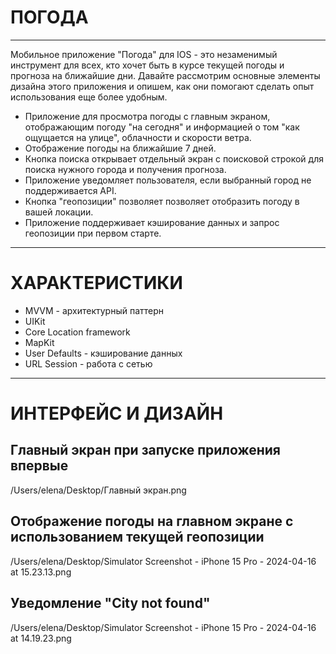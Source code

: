 #  ПОГОДА
**************


Мобильное приложение "Погода" для IOS - это незаменимый инструмент для всех, кто хочет быть в курсе текущей погоды и прогноза на ближайшие дни. Давайте рассмотрим основные элементы дизайна этого приложения и опишем, как они помогают сделать опыт использования еще более удобным.
* Приложение для просмотра погоды с главным экраном, отображающим погоду "на сегодня" и информацией о том "как ощущается на улице", облачности и скорости ветра.
* Отображение погоды на ближайшие 7 дней.
* Кнопка поиска открывает отдельный экран с поисковой строкой для поиска нужного города и получения прогноза. 
* Приложение уведомляет пользователя, если выбранный город не поддерживается API.
* Кнопка "геопозиции" позволяет позволяет отобразить погоду в вашей локации.
* Приложение поддерживает кэширование данных и запрос геопозиции при первом старте.

**************

#  ХАРАКТЕРИСТИКИ

* MVVM - архитектурный паттерн
* UIKit
* Core Location framework
* MapKit
* User Defaults - кэширование данных
* URL Session - работа с сетью

****************

#  ИНТЕРФЕЙС И ДИЗАЙН

## Главный экран при запуске приложения впервые
/Users/elena/Desktop/Главный экран.png

## Отображение погоды на главном экране с использованием текущей геопозиции
/Users/elena/Desktop/Simulator Screenshot - iPhone 15 Pro - 2024-04-16 at 15.23.13.png

## Уведомление "City not found"
/Users/elena/Desktop/Simulator Screenshot - iPhone 15 Pro - 2024-04-16 at 14.19.23.png

